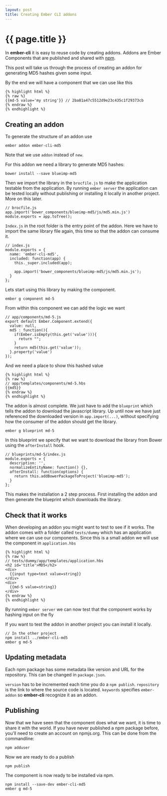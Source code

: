 ```yaml
---
layout: post
title: Creating Ember CLI addons
---
```


{{ page.title }}
================
In **ember-cli** it is easy to reuse code by creating addons. Addons are Ember Components that are published and shared with [npm](https://www.npmjs.org/).


This post will take us through the process of creating an addon for generating MD5 hashes given some input.

By the end we will have a component that we can use like this

    {% highlight html %}
    {% raw %}
    {{md-5 value='my string'}} // 2ba81a47c5512d9e23c435c1f29373cb
    {% endraw %}
    {% endhighlight %}

## Creating an addon

To generate the structure of an addon use

    ember addon ember-cli-md5

Note that we use `addon` instead of `new`.

For this addon we need a library to generate MD5 hashes:

    bower install --save blueimp-md5

Then we import the library in the `brocfile.js` to make the application testable from the application. By running `ember server` the application can be tested locally without publishing or installing it locally in another project. More on this later.

    // brocfile.js
    app.import('bower_components/blueimp-md5/js/md5.min.js')
    module.exports = app.toTree();

`Index.js` in the root folder is the entry point of the addon. Here we have to import the same library file again, this time so that the addon can consume it.

    // index.js
    module.exports = {
      name: 'ember-cli-md5',
      included: function(app) {
        this._super.included(app);

        app.import('bower_components/blueimp-md5/js/md5.min.js');
      }
    };


Lets start using this library by making the component.

    ember g component md-5

From within this component we can add the logic we want

    // app/components/md-5.js
    export default Ember.Component.extend({
      value: null,
      md5 : function(){
        if(Ember.isEmpty(this.get('value'))){
          return "";
        }
        return md5(this.get('value'));
      }.property('value')
    });

And we need a place to show this hashed value

    {% highlight html %}
    {% raw %}
    // app/templates/components/md-5.hbs
    {{md5}}
    {% endraw %}
    {% endhighlight %}


The addon is almost complete. We just have to add the `blueprint` which tells the addon to download the javascript library. Up until now we have just referenced the downloaded version in `app.import(...)`, without specifying how the consumer of the addon should get the library.

    ember g blueprint md-5

In this blueprint we specify that we want to download the library from Bower using the `afterInstall` hook.

    // blueprints/md-5/index.js
    module.exports = {
      description: '',
      normalizeEntityName: function() {},
      afterInstall: function(options) {
        return this.addBowerPackageToProject('blueimp-md5');
      }
    };

This makes the installation a 2 step process. First installing the addon and then generate the blueprint which downloads the library.


## Check that it works
When developing an addon you might want to test to see if it works. The addon comes with a folder called `tests/dummy` which has an application where we can use our components. Since this is a small addon we will use the component in `application.hbs`


    {% highlight html %}
    {% raw %}
    // tests/dummy/app/templates/application.hbs
    <h2 id='title'>MD5</h2>
    <div>
      {{input type=text value=string}}
    </div>
    <div>
      {{md-5 value=string}}
    </div>
    {% endraw %}
    {% endhighlight %}

By running `ember server` we can now test that the component works by hashing input on the fly

If you want to test the addon in another project you can install it locally.

    // In the other project
    npm install ../ember-cli-md5
    ember g md-5


## Updating metadata
Each npm package has some metadata like version and URL for the repository. This can be changed in `package.json`.

`version` has to be incremented each time you do a `npm publish`.
`repository` is the link to where the source code is located.
`keywords` specifies `ember-addon` so **ember-cli** recognize it as an addon.

## Publishing
Now that we have seen that the component does what we want, it is time to share it with the world. If you have never published a npm package before, you'll need to create an account on npmjs.org. This can be done from the commandline:

    npm adduser

Now we are ready to do a publish

    npm publish

The component is now ready to be installed via npm.

    npm install --save-dev ember-cli-md5
    ember g md-5
